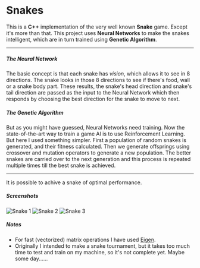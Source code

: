 # Snakes

This is a **C++** implementation of the very well known **Snake** game. Except it's more than that.
This project uses **Neural Networks** to make the snakes intelligent, which are in turn trained using **Genetic Algorithm**.

---

##### The Neural Network
The basic concept is that each snake has *vision*, which allows it to see in 8 directions.
The snake looks in those 8 directions to see if there's food, wall or a snake body part.
These results, the snake's head direction and snake's tail direction are passed as the input to the Neural Network which then responds by choosing the best direction for the snake to move to next.

##### The Genetic Algorithm
But as you might have guessed, Neural Networks need training. Now the state-of-the-art way to train a game AI is to use Reinforcement Learning. But here I used something simpler.
First a population of random snakes is generated, and their fitness calculated.
Then we generate offsprings using crossover and mutation operators to generate a new population.
The better snakes are carried over to the next generation and this process is repeated multiple times till the best snake is achieved.

---

It is possible to achive a snake of optimal performance.

##### Screenshots
![Snake 1](https://i.ibb.co/Q9htfvk/snake1.png)
![Snake 2](https://i.ibb.co/QPwxg1V/snake1.png)
![Snake 3](https://i.ibb.co/449nC9z/snake1.png)

##### Notes
- For fast (vectorized) matrix operations I have used [Eigen](http://eigen.tuxfamily.org/index.php?title=Main_Page).
- Originally I intended to make a snake tournament, but it takes too much time to test and train on my machine, so it's not complete yet. Maybe some day......
